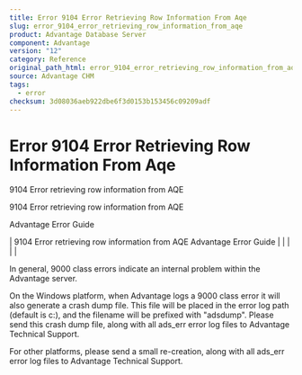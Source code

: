 ```yaml
---
title: Error 9104 Error Retrieving Row Information From Aqe
slug: error_9104_error_retrieving_row_information_from_aqe
product: Advantage Database Server
component: Advantage
version: "12"
category: Reference
original_path_html: error_9104_error_retrieving_row_information_from_aqe.htm
source: Advantage CHM
tags:
  - error
checksum: 3d08036aeb922dbe6f3d0153b153456c09209adf
---
```


# Error 9104 Error Retrieving Row Information From Aqe

9104 Error retrieving row information from AQE

9104 Error retrieving row information from AQE

Advantage Error Guide

| 9104 Error retrieving row information from AQE  Advantage Error Guide |  |  |  |  |

In general, 9000 class errors indicate an internal problem within the Advantage server.

On the Windows platform, when Advantage logs a 9000 class error it will also generate a crash dump file. This file will be placed in the error log path (default is c:\), and the filename will be prefixed with "adsdump". Please send this crash dump file, along with all ads\_err error log files to Advantage Technical Support.

For other platforms, please send a small re-creation, along with all ads\_err error log files to Advantage Technical Support.
